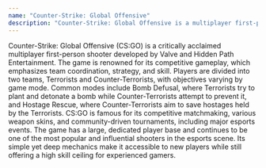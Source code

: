 ```yaml
---
name: "Counter-Strike: Global Offensive"
description: "Counter-Strike: Global Offensive is a multiplayer first-person shooter game known for its competitive gameplay and community-driven tournaments."
---
```


Counter-Strike: Global Offensive (CS:GO) is a critically acclaimed multiplayer first-person shooter developed by Valve and Hidden Path Entertainment. The game is renowned for its competitive gameplay, which emphasizes team coordination, strategy, and skill. Players are divided into two teams, Terrorists and Counter-Terrorists, with objectives varying by game mode. Common modes include Bomb Defusal, where Terrorists try to plant and detonate a bomb while Counter-Terrorists attempt to prevent it, and Hostage Rescue, where Counter-Terrorists aim to save hostages held by the Terrorists. CS:GO is famous for its competitive matchmaking, various weapon skins, and community-driven tournaments, including major esports events. The game has a large, dedicated player base and continues to be one of the most popular and influential shooters in the esports scene. Its simple yet deep mechanics make it accessible to new players while still offering a high skill ceiling for experienced gamers.
